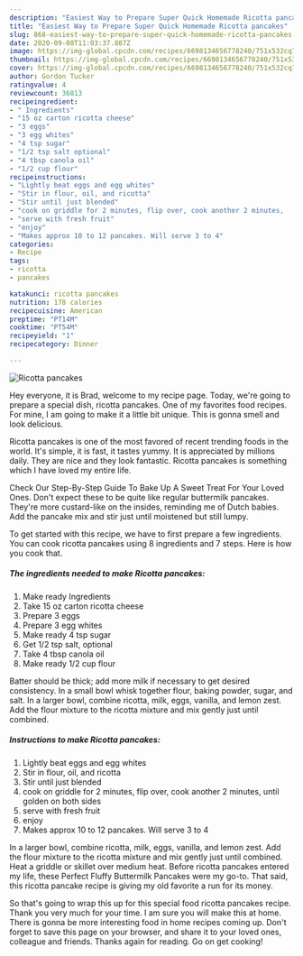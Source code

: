 ```yaml
---
description: "Easiest Way to Prepare Super Quick Homemade Ricotta pancakes"
title: "Easiest Way to Prepare Super Quick Homemade Ricotta pancakes"
slug: 868-easiest-way-to-prepare-super-quick-homemade-ricotta-pancakes
date: 2020-09-08T11:03:37.887Z
image: https://img-global.cpcdn.com/recipes/6698134656778240/751x532cq70/ricotta-pancakes-recipe-main-photo.jpg
thumbnail: https://img-global.cpcdn.com/recipes/6698134656778240/751x532cq70/ricotta-pancakes-recipe-main-photo.jpg
cover: https://img-global.cpcdn.com/recipes/6698134656778240/751x532cq70/ricotta-pancakes-recipe-main-photo.jpg
author: Gordon Tucker
ratingvalue: 4
reviewcount: 36813
recipeingredient:
- " Ingredients"
- "15 oz carton ricotta cheese"
- "3 eggs"
- "3 egg whites"
- "4 tsp sugar"
- "1/2 tsp salt optional"
- "4 tbsp canola oil"
- "1/2 cup flour"
recipeinstructions:
- "Lightly beat eggs and egg whites"
- "Stir in flour, oil, and ricotta"
- "Stir until just blended"
- "cook on griddle for 2 minutes, flip over, cook another 2 minutes,   until golden on both sides"
- "serve with fresh fruit"
- "enjoy"
- "Makes approx 10 to 12 pancakes. Will serve 3 to 4"
categories:
- Recipe
tags:
- ricotta
- pancakes

katakunci: ricotta pancakes 
nutrition: 178 calories
recipecuisine: American
preptime: "PT14M"
cooktime: "PT54M"
recipeyield: "1"
recipecategory: Dinner

---
```



![Ricotta pancakes](https://img-global.cpcdn.com/recipes/6698134656778240/751x532cq70/ricotta-pancakes-recipe-main-photo.jpg)

Hey everyone, it is Brad, welcome to my recipe page. Today, we're going to prepare a special dish, ricotta pancakes. One of my favorites food recipes. For mine, I am going to make it a little bit unique. This is gonna smell and look delicious.

Ricotta pancakes is one of the most favored of recent trending foods in the world. It's simple, it is fast, it tastes yummy. It is appreciated by millions daily. They are nice and they look fantastic. Ricotta pancakes is something which I have loved my entire life.

Check Our Step-By-Step Guide To Bake Up A Sweet Treat For Your Loved Ones. Don&#39;t expect these to be quite like regular buttermilk pancakes. They&#39;re more custard-like on the insides, reminding me of Dutch babies. Add the pancake mix and stir just until moistened but still lumpy.


To get started with this recipe, we have to first prepare a few ingredients. You can cook ricotta pancakes using 8 ingredients and 7 steps. Here is how you cook that.

<!--inarticleads1-->

##### The ingredients needed to make Ricotta pancakes:

1. Make ready  Ingredients
1. Take 15 oz carton ricotta cheese
1. Prepare 3 eggs
1. Prepare 3 egg whites
1. Make ready 4 tsp sugar
1. Get 1/2 tsp salt, optional
1. Take 4 tbsp canola oil
1. Make ready 1/2 cup flour


Batter should be thick; add more milk if necessary to get desired consistency. In a small bowl whisk together flour, baking powder, sugar, and salt. In a larger bowl, combine ricotta, milk, eggs, vanilla, and lemon zest. Add the flour mixture to the ricotta mixture and mix gently just until combined. 

<!--inarticleads2-->

##### Instructions to make Ricotta pancakes:

1. Lightly beat eggs and egg whites
1. Stir in flour, oil, and ricotta
1. Stir until just blended
1. cook on griddle for 2 minutes, flip over, cook another 2 minutes,   until golden on both sides
1. serve with fresh fruit
1. enjoy
1. Makes approx 10 to 12 pancakes. Will serve 3 to 4


In a larger bowl, combine ricotta, milk, eggs, vanilla, and lemon zest. Add the flour mixture to the ricotta mixture and mix gently just until combined. Heat a griddle or skillet over medium heat. Before ricotta pancakes entered my life, these Perfect Fluffy Buttermilk Pancakes were my go-to. That said, this ricotta pancake recipe is giving my old favorite a run for its money. 

So that's going to wrap this up for this special food ricotta pancakes recipe. Thank you very much for your time. I am sure you will make this at home. There is gonna be more interesting food in home recipes coming up. Don't forget to save this page on your browser, and share it to your loved ones, colleague and friends. Thanks again for reading. Go on get cooking!
